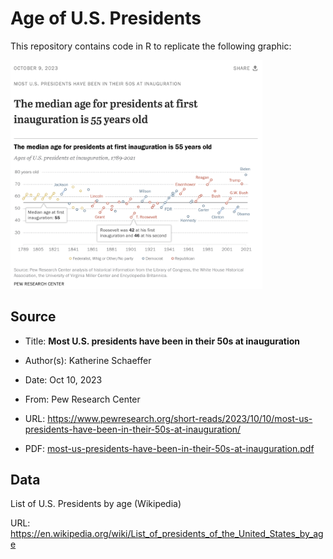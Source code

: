 # Age of U.S. Presidents


This repository contains code in R to replicate the following graphic:

  

<img src="source/median-age-for-presidents-at-inauguration.png"
style="width:80.0%"
alt="Median age for U.S. presidents at inauguration" />

## Source

- Title: **Most U.S. presidents have been in their 50s at inauguration**

- Author(s): Katherine Schaeffer

- Date: Oct 10, 2023

- From: Pew Research Center

- URL:
  <https://www.pewresearch.org/short-reads/2023/10/10/most-us-presidents-have-been-in-their-50s-at-inauguration/>

- PDF:
  [most-us-presidents-have-been-in-their-50s-at-inauguration.pdf](source/most-us-presidents-have-been-in-their-50s-at-inauguration.pdf)

## Data

List of U.S. Presidents by age (Wikipedia)

URL:
<https://en.wikipedia.org/wiki/List_of_presidents_of_the_United_States_by_age>
